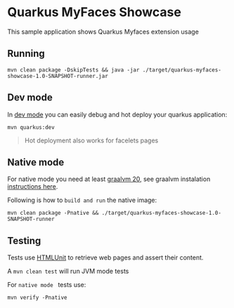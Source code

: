 # Quarkus MyFaces Showcase

This sample application shows Quarkus Myfaces extension usage

## Running

`mvn clean package -DskipTests && java -jar ./target/quarkus-myfaces-showcase-1.0-SNAPSHOT-runner.jar`

## Dev mode

In [dev mode](https://quarkus.io/guides/maven-tooling#development-mode) you can easily debug and hot deploy your quarkus application:

`mvn quarkus:dev` 

> Hot deployment also works for facelets pages  

## Native mode

For native mode you need at least [graalvm 20](https://github.com/graalvm/graalvm-ce-builds/releases/tag/vm-20.0.0), see graalvm instalation [instructions here](https://quarkus.io/guides/building-native-image).

Following is how to `build and run` the native image:

`mvn clean package -Pnative && ./target/quarkus-myfaces-showcase-1.0-SNAPSHOT-runner`

## Testing 

Tests use [HTMLUnit](https://github.com/HtmlUnit/htmlunit) to retrieve web pages and assert their content.

A `mvn clean test` will run JVM mode tests

For `native mode ` tests use:

```
mvn verify -Pnative
``` 